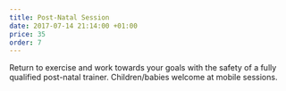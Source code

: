 ```yaml
---
title: Post-Natal Session
date: 2017-07-14 21:14:00 +01:00
price: 35
order: 7
---
```


Return to exercise and work towards your goals with the safety of a fully qualified post-natal trainer. Children/babies welcome at mobile sessions.